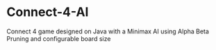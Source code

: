 # Connect-4-AI

Connect 4 game designed on Java with a Minimax AI using Alpha Beta Pruning and configurable board size
